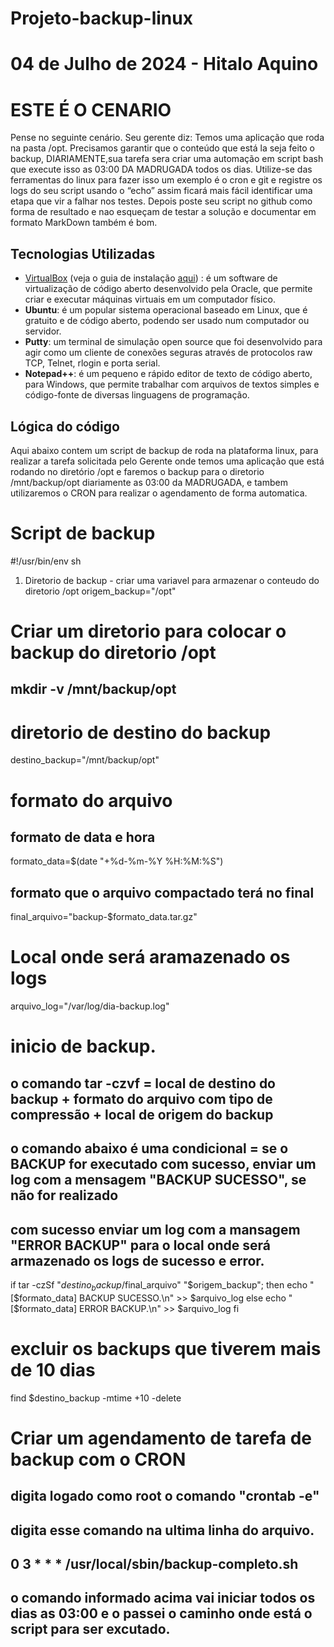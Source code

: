 # Projeto-backup-linux
# 04 de Julho de 2024 - Hitalo Aquino
# ESTE É O CENARIO

Pense no seguinte cenário.
Seu gerente diz: Temos uma aplicação que roda na pasta /opt.
Precisamos garantir que o conteúdo que está la seja feito o backup, DIARIAMENTE,sua tarefa sera criar uma automação em script bash que execute isso as 03:00 DA MADRUGADA todos os dias.
Utilize-se das ferramentas do linux para fazer isso um exemplo é o cron e git e registre os logs do seu script usando o “echo” assim ficará mais fácil identificar uma etapa que vir a falhar nos testes.
Depois poste seu script no github como forma de resultado e nao esqueçam de testar a solução e documentar em formato MarkDown também é bom.

## Tecnologias Utilizadas

- [VirtualBox](https://www.virtualbox.org/) (veja o guia de instalação [aqui](https://www.virtualbox.org/wiki/Downloads)) : é um software de virtualização de código aberto desenvolvido pela Oracle, que permite criar e executar máquinas virtuais em um computador físico.
- **Ubuntu**: é um popular sistema operacional baseado em Linux, que é gratuito e de código aberto, podendo ser usado num computador ou servidor.
- **Putty**: um terminal de simulação open source que foi desenvolvido para agir como um cliente de conexões seguras através de protocolos raw TCP, Telnet, rlogin e porta serial. 
- **Notepad++**: é um pequeno e rápido editor de texto de código aberto, para Windows, que permite trabalhar com arquivos de textos simples e código-fonte de diversas linguagens de programação.

## Lógica do código

Aqui abaixo contem um script de backup de roda na plataforma linux, para realizar a tarefa solicitada pelo Gerente onde temos uma aplicação que 
está rodando no diretório /opt e faremos o backup para o diretorio /mnt/backup/opt diariamente as 03:00 da MADRUGADA, 
e tambem utilizaremos o CRON para realizar o agendamento de forma automatica.

# Script de backup


#!/usr/bin/env sh

1. Diretorio de backup - criar uma variavel para armazenar o conteudo do diretorio /opt
origem_backup="/opt"

# Criar um diretorio para colocar o backup do diretorio /opt
## mkdir -v /mnt/backup/opt

# diretorio de destino do backup
destino_backup="/mnt/backup/opt"

# formato do arquivo
## formato de data e hora
formato_data=$(date "+%d-%m-%Y %H:%M:%S")

## formato que o arquivo compactado terá no final
final_arquivo="backup-$formato_data.tar.gz"

# Local onde será aramazenado os logs
arquivo_log="/var/log/dia-backup.log"

# inicio de backup.
## o comando tar -czvf = local de destino do backup + formato do arquivo com tipo de compressão + local de origem do backup
## o comando abaixo é uma condicional = se o BACKUP for executado com sucesso, enviar um log com a mensagem "BACKUP SUCESSO", se não for realizado
## com sucesso enviar um log com a mansagem "ERROR BACKUP" para o local onde será armazenado os logs de sucesso e error.
if tar -czSf "$destino_backup/$final_arquivo" "$origem_backup"; then
   echo "[$formato_data] BACKUP SUCESSO.\n" >> $arquivo_log
else
   echo "[$formato_data] ERROR BACKUP.\n" >> $arquivo_log
fi

# excluir os backups que tiverem mais de 10 dias
find $destino_backup -mtime +10 -delete

# Criar um agendamento de tarefa de backup com o CRON
## digita logado como root o comando "crontab -e"
## digita esse comando na ultima linha do arquivo.
## 0 3 * * * /usr/local/sbin/backup-completo.sh
## o comando informado acima vai iniciar todos os dias as 03:00 e o passei o caminho onde está o script para ser excutado.






